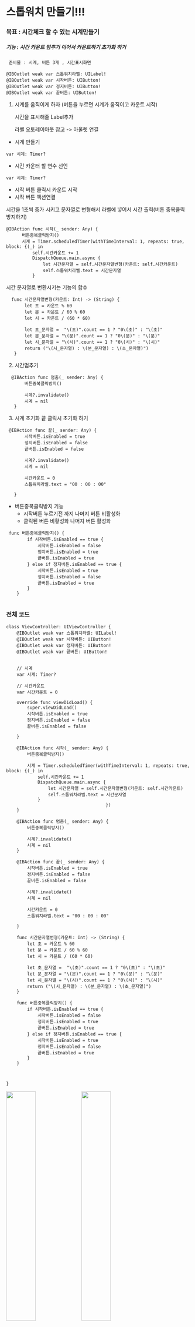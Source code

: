 # 스톱워치 만들기!!!
### 목표 : 시간체크 할 수 있는 시계만들기
##### 기능 : 시간 카운트 멈추기 이어서 카운트하기  초기화 하기 
     준비물 : 시계, 버튼 3개 , 시간표시화면
    
    @IBOutlet weak var 스톱워치라벨: UILabel!
    @IBOutlet weak var 시작버튼: UIButton!
    @IBOutlet weak var 정지버튼: UIButton!
    @IBOutlet weak var 끝버튼: UIButton!
     
1. 시계를 움직이게 하자 (버튼을 누르면 시계가 움직이고 카운트 시작)


   시간을 표시해줄 Label추가 
   
   
   라벨 오토레이아웃 잡고 -> 아울렛 연결 
   
   
  - 시계 만들기
  ```
  var 시계: Timer?
  ```
  - 시간 카운터 할 변수 선언 
  ```
  var 시계: Timer?
  ```
  -  시작 버튼 클릭시 카운트 시작 
  -  시작 버튼 액션연결 


시간을 1초씩 증가 시키고 문자열로 변형해서 라벨에 넣어서 시간 출력(버튼 중복클릭 방지하기)
  ```
  @IBAction func 시작(_ sender: Any) {
        버튼중복클릭방지()   
        시계 = Timer.scheduledTimer(withTimeInterval: 1, repeats: true, block: {(_) in
            self.시간카운트 += 1
            DispatchQueue.main.async {
                let 시간문자열 = self.시간문자열변형(카운트: self.시간카운트)
                self.스톱워치라벨.text = 시간문자열
            }
  ```
  시간 문자열로 변환시키는 기능의 함수 
 ```
   func 시간문자열변형(카운트: Int) -> (String) {
        let 초 = 카운트 % 60
        let 분 = 카운트 / 60 % 60
        let 시 = 카운트 / (60 * 60)
        
        let 초_문자열 =  "\(초)".count == 1 ? "0\(초)" : "\(초)"
        let 분_문자열 = "\(분)".count == 1 ? "0\(분)" : "\(분)"
        let 시_문자열 = "\(시)".count == 1 ? "0\(시)" : "\(시)"
        return ("\(시_문자열) : \(분_문자열) : \(초_문자열)")
    }
```

  2. 시간멈추기
 ```
   @IBAction func 멈춤(_ sender: Any) {
        버튼중복클릭방지()
        
        시계?.invalidate()
        시계 = nil
    }
 ```
 3.   시계 초기화 끝 클릭시 초기화 하기
 ```
  @IBAction func 끝(_ sender: Any) {
        시작버튼.isEnabled = true
        정지버튼.isEnabled = false
        끝버튼.isEnabled = false
        
        시계?.invalidate()
        시계 = nil
        
        시간카운트 = 0
        스톱워치라벨.text = "00 : 00 : 00"
        
    }
 ```
- 버튼중복클릭방지 기능
   - 시작버튼 누르기전 까지 나머지 버튼 비활성화
   - 클릭된 버튼 비홯성화 나머지 버튼 활성화
 
```
 func 버튼중복클릭방지() {
        if 시작버튼.isEnabled == true {
            시작버튼.isEnabled = false
            정지버튼.isEnabled = true
            끝버튼.isEnabled = true
        } else if 정지버튼.isEnabled == true {
            시작버튼.isEnabled = true
            정지버튼.isEnabled = false
            끝버튼.isEnabled = true
        }
    }
    
```
### 전체 코드
```
class ViewController: UIViewController {
    @IBOutlet weak var 스톱워치라벨: UILabel!
    @IBOutlet weak var 시작버튼: UIButton!
    @IBOutlet weak var 정지버튼: UIButton!
    @IBOutlet weak var 끝버튼: UIButton!
    
    
    // 시계
    var 시계: Timer?
    
    // 시간카운트
    var 시간카운트 = 0
    
    override func viewDidLoad() {
        super.viewDidLoad()
        시작버튼.isEnabled = true
        정지버튼.isEnabled = false
        끝버튼.isEnabled = false
       
    }
    
    @IBAction func 시작(_ sender: Any) {
        버튼중복클릭방지()
        
        시계 = Timer.scheduledTimer(withTimeInterval: 1, repeats: true, block: {(_) in
            self.시간카운트 += 1
            DispatchQueue.main.async {
                let 시간문자열 = self.시간문자열변형(카운트: self.시간카운트)
                self.스톱워치라벨.text = 시간문자열
            }
                                      })
    }
    
    @IBAction func 멈춤(_ sender: Any) {
        버튼중복클릭방지()
        
        시계?.invalidate()
        시계 = nil
    }
    
    @IBAction func 끝(_ sender: Any) {
        시작버튼.isEnabled = true
        정지버튼.isEnabled = false
        끝버튼.isEnabled = false
        
        시계?.invalidate()
        시계 = nil
        
        시간카운트 = 0
        스톱워치라벨.text = "00 : 00 : 00"
        
    }
    
    func 시간문자열변형(카운트: Int) -> (String) {
        let 초 = 카운트 % 60
        let 분 = 카운트 / 60 % 60
        let 시 = 카운트 / (60 * 60)
        
        let 초_문자열 =  "\(초)".count == 1 ? "0\(초)" : "\(초)"
        let 분_문자열 = "\(분)".count == 1 ? "0\(분)" : "\(분)"
        let 시_문자열 = "\(시)".count == 1 ? "0\(시)" : "\(시)"
        return ("\(시_문자열) : \(분_문자열) : \(초_문자열)")
    }
    
    func 버튼중복클릭방지() {
        if 시작버튼.isEnabled == true {
            시작버튼.isEnabled = false
            정지버튼.isEnabled = true
            끝버튼.isEnabled = true
        } else if 정지버튼.isEnabled == true {
            시작버튼.isEnabled = true
            정지버튼.isEnabled = false
            끝버튼.isEnabled = true
        }
    }
    
   
    
}
```

<img src="https://user-images.githubusercontent.com/70513066/108709692-64942600-7556-11eb-98da-b783d226fa82.png" width="40%">
<img src="https://user-images.githubusercontent.com/70513066/108709661-580fcd80-7556-11eb-81f9-80e67f1b79d4.png" width="40%">


